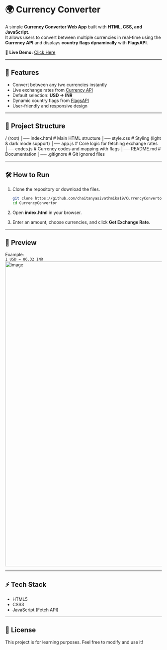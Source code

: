 # 🌍 Currency Converter  

A simple **Currency Converter Web App** built with **HTML, CSS, and JavaScript**.  
It allows users to convert between multiple currencies in real-time using the **Currency API** and displays **country flags dynamically** with **FlagsAPI**.  

🔗 **Live Demo:** [Click Here](https://chaitanyasivathmika19.github.io/CurrencyConvertor/)  

---

## 🚀 Features
- Convert between any two currencies instantly  
- Live exchange rates from [Currency API](https://github.com/fawazahmed0/currency-api)  
- Default selection: **USD → INR**  
- Dynamic country flags from [FlagsAPI](https://flagsapi.com)  
- User-friendly and responsive design  

---

## 📂 Project Structure
/ (root)
│── index.html     # Main HTML structure
│── style.css      # Styling (light & dark mode support)
│── app.js         # Core logic for fetching exchange rates
│── codes.js       # Currency codes and mapping with flags
│── README.md      # Documentation
│── .gitignore     # Git ignored files


---

## 🛠️ How to Run
1. Clone the repository or download the files.   
 
   ```bash
   git clone https://github.com/chaitanyasivathmika19/CurrencyConvertor.git
   cd CurrencyConvertor
   
2. Open **index.html** in your browser.  
3. Enter an amount, choose currencies, and click **Get Exchange Rate**. 


---

## 📸 Preview
Example:  
`1 USD = 86.32 INR`
<img width="1919" height="980" alt="image" src="https://github.com/user-attachments/assets/c39fffeb-6d9f-4d0c-9cc6-e8f2089638db" />


---

## ⚡ Tech Stack
- HTML5  
- CSS3  
- JavaScript (Fetch API)  

---

## 📜 License
This project is for learning purposes. Feel free to modify and use it!  
